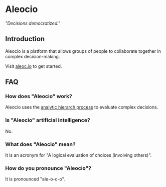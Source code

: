 # Aleocio
*"Decisions democratized."*

## Introduction
Aleocio is a platform that allows groups of people to collaborate together in complex decision-making. 

Visit [aleoc.io](https://aleoc.io) to get started. 

## FAQ
### How does "Aleocio" work?
Aleocio uses the [analytic hierarch process](https://en.wikipedia.org/wiki/Analytic_hierarchy_process) to evaluate 
complex decisions.

### Is "Aleocio" artificial intelligence? 
No.

### What does "Aleocio" mean?
It is an acronym for "A logical evaluation of choices (involving others)".

### How do you pronounce "Aleocio"?
It is pronounced "ale-o-c-o".
